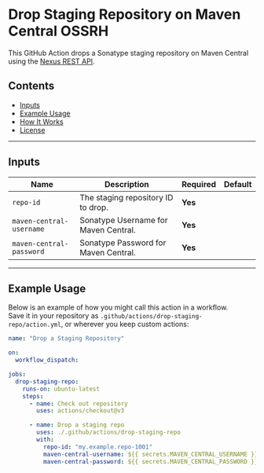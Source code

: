 # Drop Staging Repository on Maven Central OSSRH

This GitHub Action drops a Sonatype staging repository on Maven Central using the [Nexus REST API](https://s01.oss.sonatype.org).

## Contents

- [Inputs](#inputs)
- [Example Usage](#example-usage)
- [How It Works](#how-it-works)
- [License](#license)

---

## Inputs

| Name                      | Description                                   | Required | Default |
|---------------------------|-----------------------------------------------|----------|---------|
| `repo-id`                | The staging repository ID to drop.            | **Yes**  |         |
| `maven-central-username` | Sonatype Username for Maven Central.          | **Yes**  |         |
| `maven-central-password` | Sonatype Password for Maven Central.          | **Yes**  |         |

---

## Example Usage

Below is an example of how you might call this action in a workflow.  
Save it in your repository as `.github/actions/drop-staging-repo/action.yml`, or wherever you keep custom actions:

```yaml
name: "Drop a Staging Repository"

on:
  workflow_dispatch:

jobs:
  drop-staging-repo:
    runs-on: ubuntu-latest
    steps:
      - name: Check out repository
        uses: actions/checkout@v3

      - name: Drop a staging repo
        uses: ./.github/actions/drop-staging-repo
        with:
          repo-id: "my.example.repo-1001"
          maven-central-username: ${{ secrets.MAVEN_CENTRAL_USERNAME }}
          maven-central-password: ${{ secrets.MAVEN_CENTRAL_PASSWORD }}
```
